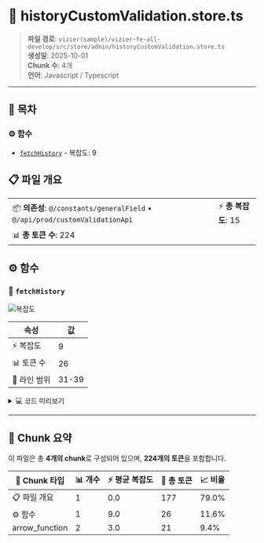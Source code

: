# 📄 historyCustomValidation.store.ts

> **파일 경로**: `vizier(sample)/vizier-fe-all-develop/src/store/admin/historyCustomValidation.store.ts`  
> **생성일**: 2025-10-01  
> **Chunk 수**: 4개  
> **언어**: Javascript / Typescript
---

## 📑 목차

### ⚙️ 함수
- [`fetchHistory`](#function-fetchhistory) - 복잡도: 9


## 📋 파일 개요

| | |
|--|--|
| 📦 **의존성**: `@/constants/generalField` • `@/api/prod/customValidationApi` | ⚡ **총 복잡도**: 15 |
| 📊 **총 토큰 수**: 224 |  |




## ⚙️ 함수

### <a id="function-fetchhistory"></a>🔧 `fetchHistory`

![복잡도](https://img.shields.io/badge/복잡도-9-orange)

| 속성 | 값 |
|------|----|
| ⚡ 복잡도 | 9 |
| 📊 토큰 수 | 26 |
| 📍 라인 범위 | 31-39 |





<details>
<summary>💻 코드 미리보기</summary>

```javascript
    async function fetchHistory(payload: ParamHistoryCustomValidation) {
      try {
        const response = await getCustomValidationHistory(payload);
        history.value = updateCommGroupCode(response.data);
      } catch (error) {
        history.value = null;
        throw error;
      }
    }...
```

**Chunk 메타데이터**
- 🆔 **ID**: `f5712dd69e76`
- 🏷️ **태그**: `function, javascript`

</details>

---



## 🧩 Chunk 요약

이 파일은 총 **4개의 chunk**로 구성되어 있으며, **224개의 토큰**을 포함합니다.

| 🧩 Chunk 타입 | 📊 개수 | ⚡ 평균 복잡도 | 📝 총 토큰 | 📈 비율 |
|---------------|--------|-------------|----------|--------|
| 📋 파일 개요 | 1 | 0.0 | 177 | 79.0% |
| ⚙️ 함수 | 1 | 9.0 | 26 | 11.6% |
| arrow_function | 2 | 3.0 | 21 | 9.4% |

